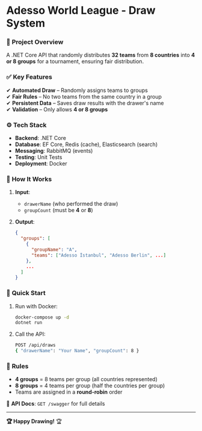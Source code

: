 # Adesso World League - Draw System  

### 🚀 **Project Overview**  
A .NET Core API that randomly distributes **32 teams** from **8 countries** into **4 or 8 groups** for a tournament, ensuring fair distribution.  

### ✅ **Key Features**  
✔ **Automated Draw** – Randomly assigns teams to groups  
✔ **Fair Rules** – No two teams from the same country in a group  
✔ **Persistent Data** – Saves draw results with the drawer's name  
✔ **Validation** – Only allows **4 or 8 groups**  

### ⚙ **Tech Stack**  
- **Backend**: .NET Core  
- **Database**: EF Core, Redis (cache), Elasticsearch (search)  
- **Messaging**: RabbitMQ (events)  
- **Testing**: Unit Tests  
- **Deployment**: Docker  

### 📌 **How It Works**  
1. **Input**:  
   - `drawerName` (who performed the draw)  
   - `groupCount` (must be **4** or **8**)  

2. **Output**:  
   ```json
   {
     "groups": [
       {
         "groupName": "A",
         "teams": ["Adesso İstanbul", "Adesso Berlin", ...]
       },
       ...
     ]
   }
   ```

### 🚀 **Quick Start**  
1. Run with Docker:  
   ```bash
   docker-compose up -d
   dotnet run
   ```
2. Call the API:  
   ```bash
   POST /api/draws  
   { "drawerName": "Your Name", "groupCount": 8 }
   ```

### 📄 **Rules**  
- **4 groups** = 8 teams per group (all countries represented)  
- **8 groups** = 4 teams per group (half the countries per group)  
- Teams are assigned in a **round-robin** order  

🔗 **API Docs**: `GET /swagger` for full details  

---  
**🏆 Happy Drawing!** 🏆